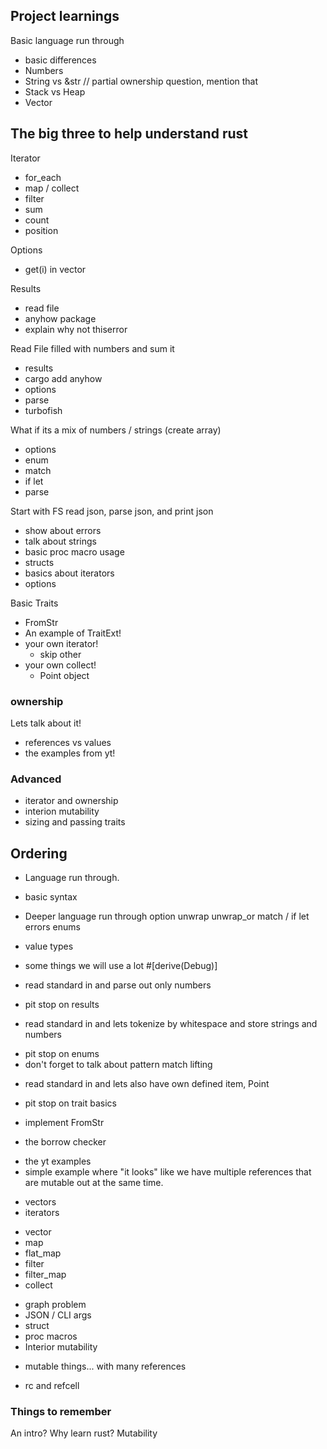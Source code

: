 ## Project learnings
Basic language run through
- basic differences
- Numbers
- String vs &str // partial ownership question, mention that
- Stack vs Heap
- Vector

## The big three to help understand rust
Iterator
- for_each
- map / collect
- filter
- sum
- count
- position

Options
- get(i) in vector

Results
- read file
- anyhow package
- explain why not thiserror

Read File filled with numbers and sum it
- results
- cargo add anyhow
- options
- parse
- turbofish

What if its a mix of numbers / strings (create array)
- options
- enum
- match
- if let
- parse

Start with FS read json, parse json, and print json
- show about errors
- talk about strings
- basic proc macro usage
- structs
- basics about iterators
- options

Basic Traits
- FromStr
- An example of TraitExt!
- your own iterator!
  - skip other
- your own collect!
  - Point object

### ownership
Lets talk about it!
- references vs values
- the examples from yt!

### Advanced
- iterator and ownership
- interion mutability
- sizing and passing traits

## Ordering
- Language run through.
* basic syntax

- Deeper language run through
  option
  unwrap
  unwrap_or
  match / if let
  errors
  enums

- value types
- some things we will use a lot #[derive(Debug)]

* read standard in and parse out only numbers
- pit stop on results
* read standard in and lets tokenize by whitespace and store strings and numbers
- pit stop on enums
- don't forget to talk about pattern match lifting
* read standard in and lets also have own defined item, Point
- pit stop on trait basics
- implement FromStr

- the borrow checker
* the yt examples
* simple example where "it looks" like we have multiple references that are
  mutable out at the same time.

- vectors
- iterators
* vector
* map
* flat_map
* filter
* filter_map
* collect

- graph problem
- JSON / CLI args
- struct
- proc macros
- Interior mutability
* mutable things... with many references
- rc and refcell

### Things to remember
An intro?
Why learn rust?
Mutability
